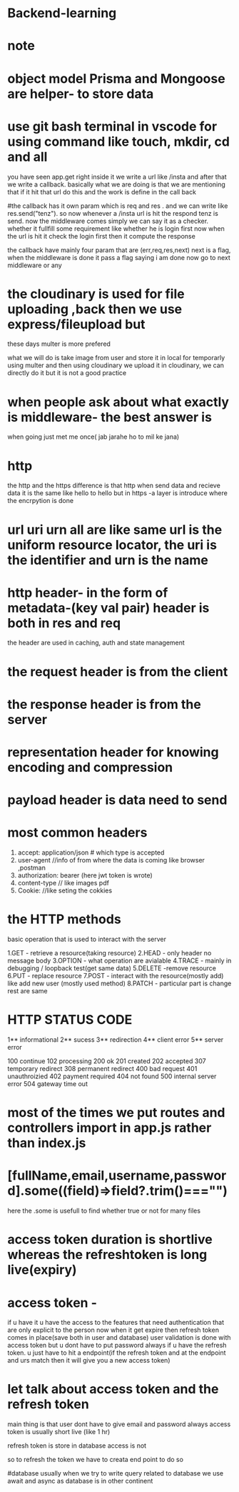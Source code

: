 ﻿# Backend-learning

# note
# object model Prisma and Mongoose are helper- to store data

# use git bash terminal in vscode for using command like touch, mkdir, cd and all

you have seen app.get right inside it we write a url like /insta and after that we write a callback. basically what we are doing is that we are mentioning that if it hit that url do this and the work is define in the call back 

#the callback has it own param which is req and res . and we can write like res.send("tenz"). 
 so now whenever a /insta url is hit the respond tenz is send.
 now the middleware comes simply we can say it as a checker. whether it fullfill some requirement like whether he is login first
now when the url is hit it check the login first then it compute the response

the callback have mainly four param that are (err,req,res,next) next is a flag, when the middleware is done it pass a flag saying i am done now go to next middleware or any

# the cloudinary is used for file uploading ,back then we use express/fileupload but
these days multer is more prefered

what we will do is take image from user and store it in local for temporarly using multer and then using cloudinary we upload it in cloudinary, 
we can directly do it but it is not a good practice

# when people ask about what exactly is middleware- the best answer is 
when going just met me once( jab jarahe ho to mil ke jana)

# http 
the http and the https difference is that http when send data and recieve data it is the same like hello to hello but in https -a layer is introduce where the encrpytion is done

# url uri urn all are like same url is the uniform resource locator, the uri is the identifier and urn is the name

# http header- in the form of metadata-(key val pair) header is both in res and req

 the header are used in caching, auth and state management

# the request header is from the client
# the response header is from the server

# representation header for knowing encoding and compression

# payload header is data need to send


# most common headers
1. accept: application/json # which type is accepted
2. user-agent //info of from where the data is coming like browser ,postman
3. authorization: bearer (here jwt token is wrote)
4. content-type // like images pdf
5. Cookie: //like seting the cokkies

# the HTTP methods
basic operation that is used to interact with the server

1.GET - retrieve a resource(taking resource)
2.HEAD - only header no message body
3.OPTION - what operation are avialable
4.TRACE - mainly in debugging / loopback test(get same data)
5.DELETE -remove resource
6.PUT - replace resource
7.POST - interact with the resource(mostly add) like add new user (mostly used method)
8.PATCH - particular part is change rest are same

# HTTP STATUS CODE
1** informational
2** sucess
3** redirection
4** client error
5** server error

100 continue
102 processing
200 ok
201 created
202 accepted
307 temporary redirect
308 permanent redirect
400 bad request
401 unauthroizied
402 payment required
404 not found
500 internal server error
504 gateway time out


# most of the times we put routes and controllers import in app.js rather than index.js

# [fullName,email,username,password].some((field)=>field?.trim()==="")
here the .some is usefull to find whether true or not for many files

# access token duration is shortlive whereas the refreshtoken is long live(expiry)

# access token -
if u have it u have the access to the features that need authentication that are only explicit to the person
now when it get expire then refresh token comes in place(save both in user and database) user validation is done with access token but u dont have to put password always if u have the refresh token. u just have to hit a endpoint(if the refresh token and at the endpoint and urs match then it will give you a new access token)


# let talk about access token and the refresh token
main thing is that user dont have to give email and password always
access token is usually short live (like 1 hr)

refresh token is store in database access is not

so to refresh the token we have to creata end point to do so

#database
usually when we try to write query related to database we use await and async as database is in other continent